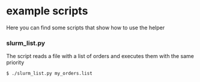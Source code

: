 # example scripts

Here you can find some scripts that show how to use the helper

### slurm\_list.py

The script reads a file with a list of orders and executes them with the same priority

```
$ ./slurm_list.py my_orders.list
```


